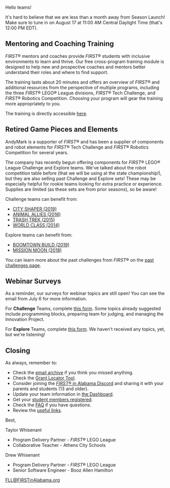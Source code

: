 Hello teams!

It's hard to believe that we are less than a month away from Season Launch! Make sure to tune in on August 17 at 11:00 AM Central Daylight Time (that's 12:00 PM EDT).


## Mentoring and Coaching Training

*FIRST*&reg; mentors and coaches provide *FIRST*&reg; students with inclusive environments to learn and thrive. Our free cross-program training module is designed to help new and prospective coaches and mentors better understand their roles and where to find support.

The training lasts about 20 minutes and offers an overview of *FIRST*&reg; and additional resources from the perspective of multiple programs, including the three *FIRST*&reg; LEGO&reg; League divisions, *FIRST*&reg; Tech Challenge, and *FIRST*&reg; Robotics Competition. Choosing your program will gear the training more appropriately to you.

The training is directly accessible [here](https://www.firstinspires.org/mentoring-and-coaching/story.html).


## Retired Game Pieces and Elements

AndyMark is a supporter of *FIRST*&reg; and has been a supplier of components and robot elements for *FIRST*&reg; Tech Challenge and *FIRST*&reg; Robotics Competition for several years.

The company has recently begun offering components for *FIRST*&reg; LEGO&reg; League Challenge and Explore teams. We've talked about the robot competition table before (that we will be using at the state championship!), but they are also selling past Challenge and Explore sets! These may be especially helpful for rookie teams looking for extra practice or experience. Supplies are limited (as these sets are from prior seasons), so be aware!

Challenge teams can benefit from:
- [CITY SHAPER (2019)](https://www.andymark.com/products/city-shaper-fll-challenge-set-2019)
- [ANIMAL ALLIES (2016)](https://www.andymark.com/products/animal-allies-fll-challenge-set-2016)
- [TRASH TREK (2015)](https://www.andymark.com/products/trash-trek-fll-challenge-set-2015)
- [WORLD CLASS (2014)](https://www.andymark.com/products/fll-challenge-set-2014-world-class-45800)

Explore teams can benefit from:
- [BOOMTOWN BUILD (2019)](https://www.andymark.com/products/boomtown-build-fll-jr-inspire-set-2019)
- [MISSION MOON (2018)](https://www.andymark.com/products/mission-moon-fll-jr-inspire-set-2018)

You can learn more about the past challenges from *FIRST*&reg; on the [past challenges page](https://www.firstlegoleague.org/past-challenges).


## Webinar Surveys

As a reminder, our surveys for webinar topics are still open! You can see the email from July 6 for more information.

For **Challenge** Teams, complete [this form](https://forms.gle/2UybN7aWuHkuhDvo9). Some topics already suggested include programming blocks, preparing team for judging, and managing the Innovation Project.

For **Explore** Teams, complete [this form](https://forms.gle/ydjgjRVDLNA2Hi9e7). We haven't received any topics, yet, but we're listening!


## Closing

As always, remember to:
- Check the [email archive](https://github.com/drewwhis/alabama-first-lego-league/tree/main/2021-2022/email-blasts) if you think you missed anything.
- Check the [Grant Locator Tool](https://www.firstinspires.org/robotics/team-grants).
- Consider joining the [*FIRST*&reg; in Alabama Discord](http://discord.gg/7eyJvm3) and sharing it with your parents and students (13 and older).
- Update your team information in [the Dashboard](https://my.firstinspires.org/Dashboard/).
- Get your [student members registered](https://www.firstinspires.org/resource-library/youth-registration-system).
- Check the [FAQ](https://github.com/drewwhis/alabama-first-lego-league/wiki/Frequently-Asked-Questions) if you have questions.
- Review the [useful links](https://github.com/drewwhis/alabama-first-lego-league/wiki/Useful-Links).

Best,

Taylor Whisenant
- Program Delivery Partner - *FIRST*&reg; LEGO League
- Collaborative Teacher - Athens City Schools

Drew Whisenant
- Program Delivery Partner - *FIRST*&reg; LEGO League
- Senior Software Engineer - Booz Allen Hamilton

FLL@FIRSTinAlabama.org